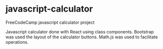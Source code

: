 # javascript-calculator
FreeCodeCamp javascript calculator project

Javascript calculator done with React using class components.
Bootstrap was used the layout of the calculator buttons.
Math.js was used to facilitate operations.

